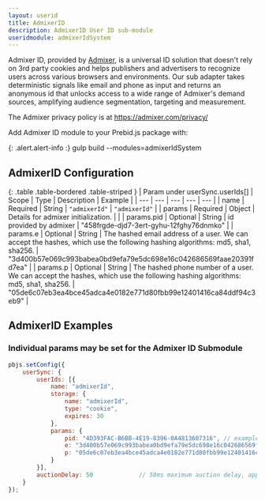 ```yaml
---
layout: userid
title: AdmixerID
description: AdmixerID User ID sub-module
useridmodule: admixerIdSystem
---
```



Admixer ID, provided by [Admixer](https://admixer.com/), is a universal ID solution that doesn't rely on 3rd party cookies and helps publishers and advertisers to recognize users across various browsers and environments.  Our sub adapter takes deterministic signals like email and phone as input and returns an anonymous id that unlocks access to a wide range of Admixer's demand sources, amplifying audience segmentation, targeting and measurement.

The Admixer privacy policy is at <https://admixer.com/privacy/>

Add Admixer ID module to your Prebid.js package with:

{: .alert.alert-info :}
gulp build --modules=admixerIdSystem

## AdmixerID Configuration

{: .table .table-bordered .table-striped }
| Param under userSync.userIds[] | Scope | Type | Description | Example |
| --- | --- | --- | --- | --- |
| name | Required | String | `"admixerId"` | `"admixerId"` |
| params | Required | Object | Details for admixer initialization. | |
| params.pid | Optional | String | id provided by admixer | "458frgde-djd7-3ert-gyhu-12fghy76dnmko" |
| params.e | Optional | String | The hashed email address of a user. We can accept the hashes, which use the following hashing algorithms: md5, sha1, sha256. | "3d400b57e069c993babea0bd9efa79e5dc698e16c042686569faae20391fd7ea" |
| params.p | Optional | String | The hashed phone number of a user. We can accept the hashes, which use the following hashing algorithms: md5, sha1, sha256. | "05de6c07eb3ea4bce45adca4e0182e771d80fbb99e12401416ca84ddf94c3eb9" |

## AdmixerID Examples

### Individual params may be set for the Admixer ID Submodule

```javascript
pbjs.setConfig({
    userSync: {
        userIds: [{
            name: "admixerId",
            storage: {
                name: "admixerId",
                type: "cookie",
                expires: 30
            },
            params: {
                pid: "4D393FAC-B6BB-4E19-8396-0A4813607316", // example id
                e: "3d400b57e069c993babea0bd9efa79e5dc698e16c042686569faae20391fd7ea", // example hashed email (sha256)
                p: "05de6c07eb3ea4bce45adca4e0182e771d80fbb99e12401416ca84ddf94c3eb9" //example hashed phone (sha256)
            }
        }],
        auctionDelay: 50             // 50ms maximum auction delay, applies to all userId modules
    }
});
```
